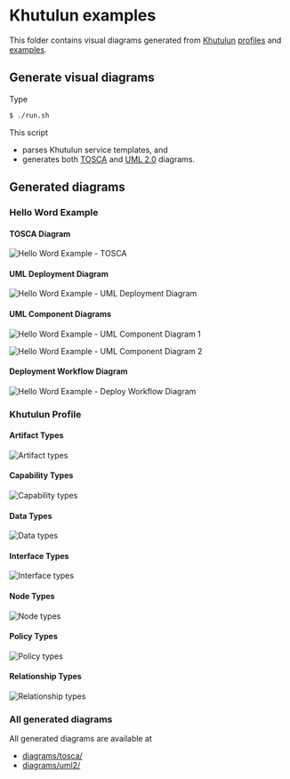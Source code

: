 # Khutulun examples

This folder contains visual diagrams generated from [Khutulun](https://github.com/tliron/khutulun) [profiles](https://github.com/tliron/khutulun/tree/main/assets/tosca/profiles) and [examples](https://github.com/tliron/khutulun/tree/main/examples).

## Generate visual diagrams

Type
```sh
$ ./run.sh
```

This script
* parses Khutulun service templates, and
* generates both [TOSCA](diagrams/tosca/) and [UML 2.0](diagrams/uml2/) diagrams.

## Generated diagrams

### Hello Word Example

#### TOSCA Diagram

![Hello Word Example - TOSCA](https://raw.githubusercontent.com/Orange-OpenSource/Cloudnet-TOSCA-toolbox/master/examples/Khutulun/diagrams/tosca/Khutulun%20Hello%20World%20Example.png)

#### UML Deployment Diagram

![Hello Word Example - UML Deployment Diagram](https://raw.githubusercontent.com/Orange-OpenSource/Cloudnet-TOSCA-toolbox/master/examples/Khutulun/diagrams/uml2/Khutulun%20Hello%20World%20Example-uml2-deployment-diagram.png)

#### UML Component Diagrams

![Hello Word Example - UML Component Diagram 1](https://raw.githubusercontent.com/Orange-OpenSource/Cloudnet-TOSCA-toolbox/master/examples/Khutulun/diagrams/uml2/Khutulun%20Hello%20World%20Example-uml2-component-diagram1.png)

![Hello Word Example - UML Component Diagram 2](https://raw.githubusercontent.com/Orange-OpenSource/Cloudnet-TOSCA-toolbox/master/examples/Khutulun/diagrams/uml2/Khutulun%20Hello%20World%20Example-uml2-component-diagram2.png)

#### Deployment Workflow Diagram

![Hello Word Example - Deploy Workflow Diagram](https://raw.githubusercontent.com/Orange-OpenSource/Cloudnet-TOSCA-toolbox/master/examples/Khutulun/diagrams/uml2/Khutulun%20Hello%20World%20Example-declarative_deploy-workflow-diagram.png)

### Khutulun Profile

#### Artifact Types

![Artifact types](https://raw.githubusercontent.com/Orange-OpenSource/Cloudnet-TOSCA-toolbox/master/examples/Khutulun/diagrams/uml2/artifacts-uml2-class-diagram.png)

#### Capability Types

![Capability types](https://raw.githubusercontent.com/Orange-OpenSource/Cloudnet-TOSCA-toolbox/master/examples/Khutulun/diagrams/uml2/capabilities-uml2-class-diagram.png)

#### Data Types

![Data types](https://raw.githubusercontent.com/Orange-OpenSource/Cloudnet-TOSCA-toolbox/master/examples/Khutulun/diagrams/uml2/data-uml2-class-diagram.png)

#### Interface Types

![Interface types](https://raw.githubusercontent.com/Orange-OpenSource/Cloudnet-TOSCA-toolbox/master/examples/Khutulun/diagrams/uml2/interfaces-uml2-class-diagram.png)

#### Node Types

![Node types](https://raw.githubusercontent.com/Orange-OpenSource/Cloudnet-TOSCA-toolbox/master/examples/Khutulun/diagrams/uml2/nodes-uml2-class-diagram.png)

#### Policy Types

![Policy types](https://raw.githubusercontent.com/Orange-OpenSource/Cloudnet-TOSCA-toolbox/master/examples/Khutulun/diagrams/uml2/policies-uml2-class-diagram.png)

#### Relationship Types

![Relationship types](https://raw.githubusercontent.com/Orange-OpenSource/Cloudnet-TOSCA-toolbox/master/examples/Khutulun/diagrams/uml2/relationships-uml2-class-diagram.png)

### All generated diagrams

All generated diagrams are available at
* [diagrams/tosca/](diagrams/tosca/)
* [diagrams/uml2/](diagrams/uml2/)
